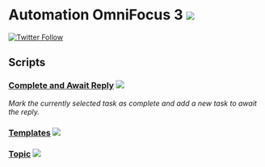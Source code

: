 # Automation OmniFocus 3 ![](https://img.shields.io/badge/A%20FRAD%20PRODUCT-WIP-yellow)

[![Twitter Follow](https://img.shields.io/twitter/follow/FradSer?style=social)](https://twitter.com/FradSer)

## Scripts

### [Complete and Await Reply](./complete-and-await-reply) ![](https://img.shields.io/badge/-OmniJS-blueviolet)

*Mark the currently selected task as complete and add a new task to await the reply.*

### [Templates](./templates) ![](https://img.shields.io/badge/-AppleScript-gray)

### [Topic](./topic) ![](https://img.shields.io/badge/-AppleScript-gray)
